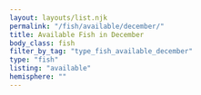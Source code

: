 ```yaml
---
layout: layouts/list.njk
permalink: "/fish/available/december/"
title: Available Fish in December
body_class: fish
filter_by_tag: "type_fish_available_december"
type: "fish"
listing: "available"
hemisphere: ""
---
```

